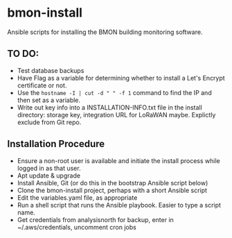 # bmon-install
Ansible scripts for installing the BMON building monitoring software.

## TO DO:

* Test database backups
* Have Flag as a variable for determining whether to install a Let's Encrypt
  certificate or not.
* Use the `hostname -I | cut -d " " -f 1` command to find the IP and then set as
  a variable.
* Write out key info into a INSTALLATION-INFO.txt file in the install directory:
  storage key, integration URL for LoRaWAN maybe.  Explictly exclude from Git repo.

## Installation Procedure

* Ensure a non-root user is available and initiate the install process while logged in
  as that user.
* Apt update & upgrade
* Install Ansible, Git (or do this in the bootstrap Ansible script below)
* Clone the bmon-install project, perhaps with a short Ansible script
* Edit the variables.yaml file, as appropriate
* Run a shell script that runs the Ansible playbook.  Easier to type a script name.
* Get credentials from analysisnorth for backup, enter in ~/.aws/credentials, uncomment cron jobs
